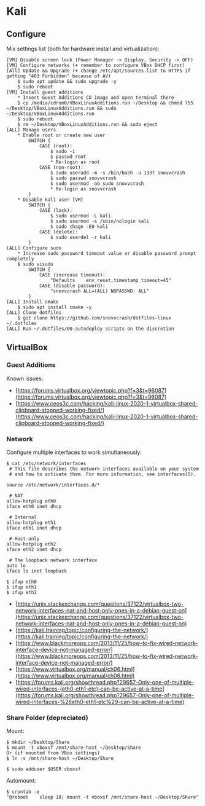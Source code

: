 # Kali




## Configure

Mix settings list (both for hardware install and virtualization):

```
[VM] Disable screen lock (Power Manager -> Display, Security -> OFF)
[VM] Configure networks (+ remember to configure VBox DHCP first)
[All] Update && Upgrade (+ change /etc/apt/sources.list to HTTPS if getting "403 Forbidden" because of AV)
	$ sudo apt update && sudo upgrade -y
	$ sudo reboot
[VM] Install guest additions
	* Insert Guest Additions CD image and open terminal there
	$ cp /media/cdrom0/VBoxLinuxAdditions.run ~/Desktop && chmod 755 ~/Desktop/VBoxLinuxAdditions.run && sudo ~/Desktop/VBoxLinuxAdditions.run
	$ sudo reboot
	$ rm ~/Desktop/VBoxLinuxAdditions.run && sudo eject
[ALL] Manage users
	* Enable root or create new user
		SWITCH {
			CASE (root):
				$ sudo -i
				$ passwd root
				* Re-login as root
			CASE (non-root):
				$ sudo useradd -m -s /bin/bash -u 1337 snovvcrash
				$ sudo passwd snovvcrash
				$ sudo usermod -aG sudo snovvcrash
				* Re-login as snovvcrash
		}
	* Disable kali user [VM]
		SWITCH {
			CASE (lock):
				$ sudo usermod -L kali
				$ sudo usermod -s /sbin/nologin kali
				$ sudo chage -E0 kali
			CASE (delete):
				$ sudo userdel -r kali
		}
[ALL] Configure sudo
	* Increase sudo password timeout value or disable password prompt completely
	$ sudo visudo
		SWITCH {
			CASE (increase timeout):
				"Defaults    env_reset,timestamp_timeout=45"
			CASE (disable password):
				"snovvcrash ALL=(ALL) NOPASSWD: ALL"
		}
[ALL] Install cmake
	$ sudo apt install cmake -y
[ALL] Clone dotfiles
	$ git clone https://github.com/snovvcrash/dotfiles-linux ~/.dotfiles
[ALL] Run ~/.dotfiles/00-autodeploy scripts on the discretion
```




## VirtualBox



### Guest Additions

Known issues:

* [https://forums.virtualbox.org/viewtopic.php?f=3&t=96087](https://forums.virtualbox.org/viewtopic.php?f=3&t=96087)
* [https://www.ceos3c.com/hacking/kali-linux-2020-1-virtualbox-shared-clipboard-stopped-working-fixed/](https://www.ceos3c.com/hacking/kali-linux-2020-1-virtualbox-shared-clipboard-stopped-working-fixed/)



### Network

Configure multiple interfaces to work simultaneously:

```
$ cat /etc/network/interfaces
 # This file describes the network interfaces available on your system
 # and how to activate them. For more information, see interfaces(5).

source /etc/network/interfaces.d/*

 # NAT
allow-hotplug eth0
iface eth0 inet dhcp

 # Internal
allow-hotplug eth1
iface eth1 inet dhcp

 # Host-only
allow-hotplug eth2
iface eth2 inet dhcp

 # The loopback network interface
auto lo
iface lo inet loopback
```

```
$ ifup eth0
$ ifup eth1
$ ifup eth2
```

* [https://unix.stackexchange.com/questions/37122/virtualbox-two-network-interfaces-nat-and-host-only-ones-in-a-debian-guest-on](https://unix.stackexchange.com/questions/37122/virtualbox-two-network-interfaces-nat-and-host-only-ones-in-a-debian-guest-on)
* [https://kali.training/topic/configuring-the-network/](https://kali.training/topic/configuring-the-network/)
* [https://www.blackmoreops.com/2013/11/25/how-to-fix-wired-network-interface-device-not-managed-error/](https://www.blackmoreops.com/2013/11/25/how-to-fix-wired-network-interface-device-not-managed-error/)
* [https://www.virtualbox.org/manual/ch06.html](https://www.virtualbox.org/manual/ch06.html)
* [https://forums.kali.org/showthread.php?29657-Only-one-of-multiple-wired-interfaces-(eth0-eth1-etc)-can-be-active-at-a-time](https://forums.kali.org/showthread.php?29657-Only-one-of-multiple-wired-interfaces-%28eth0-eth1-etc%29-can-be-active-at-a-time)



### Share Folder (depreciated)

Mount:

```
$ mkdir ~/Desktop/Share
$ mount -t vboxsf /mnt/share-host ~/Desktop/Share
Or (if mounted from VBox settings)
$ ln -s /mnt/share-host ~/Desktop/Share

$ sudo adduser $USER vboxsf
```

Automount:

```
$ crontab -e
"@reboot    sleep 10; mount -t vboxsf /mnt/share-host ~/Desktop/Share"
```
